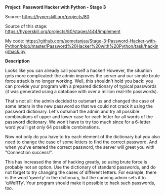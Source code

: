**Project: Password Hacker with Python - Stage 3**

Source: https://hyperskill.org/projects/80

Source of this stage: https://hyperskill.org/projects/80/stages/444/implement

My code: https://github.com/sometanjas/Stage-3-Password-Hacker-with-Python/blob/master/Password%20Hacker%20with%20Python/task/hacking/hack.py

**Description**

Looks like you can already call yourself a hacker! However, the situation gets more complicated: the admin improves the server and our simple brute force attack is no longer working. 
Well, this shouldn't hold you back: you can provide your program with a prepared dictionary of typical passwords (it was generated using a database with over a million real-life passwords).

That's not all: the admin decided to outsmart us and changed the case of some letters in the new password so that we could not crack it using the password dictionary. 
Let's outsmart the admin and try all possible combinations of upper and lower case for each letter for all words of the password dictionary. 
We won't have to try too much since for a 6-letter word you'll get only 64 possible combinations.

Now not only do you have to try each element of the dictionary but you also need to change the case of some letters to find the correct password. 
And when you've entered the correct password, the server will greet you with "Connection success!".

This has increased the time of hacking greatly, so using brute force is probably not an option. 
Use the dictionary of standard passwords, and do not forget to try changing the cases of different letters. 
For example, there is the word ‘qwerty’ in the dictionary, but the cunning admin sets it to ‘qWeRTy’. Your program should make it possible to hack such passwords, too.

